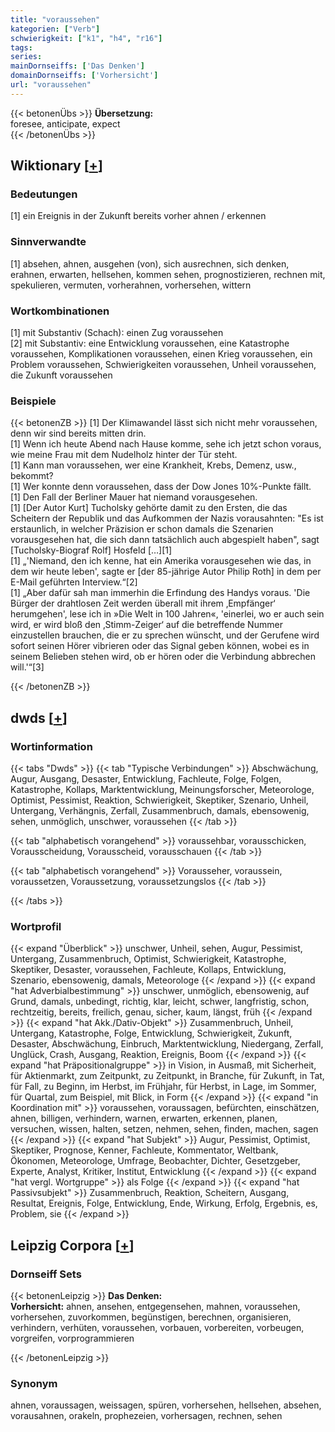 ```yaml
---
title: "voraussehen"
kategorien: ["Verb"]
schwierigkeit: ["k1", "h4", "r16"]
tags:
series:
mainDornseiffs: ['Das Denken']
domainDornseiffs: ['Vorhersicht']
url: "voraussehen"
---
```


{{< betonenÜbs >}}
**Übersetzung:**  
foresee, anticipate, expect  
{{< /betonenÜbs >}}

## Wiktionary [[+](https://de.wiktionary.org/wiki/voraussehen)]

### Bedeutungen
[1] ein Ereignis in der Zukunft bereits vorher ahnen / erkennen  

### Sinnverwandte
[1] absehen, ahnen, ausgehen (von), sich ausrechnen, sich denken, erahnen, erwarten, hellsehen, kommen sehen, prognostizieren, rechnen mit, spekulieren, vermuten, vorherahnen, vorhersehen, wittern  

### Wortkombinationen
[1] mit Substantiv (Schach): einen Zug voraussehen  
[2] mit Substantiv: eine Entwicklung voraussehen, eine Katastrophe voraussehen, Komplikationen voraussehen, einen Krieg voraussehen, ein Problem voraussehen, Schwierigkeiten voraussehen, Unheil voraussehen, die Zukunft voraussehen  

### Beispiele
{{< betonenZB >}}
[1] Der Klimawandel lässt sich nicht mehr voraussehen, denn wir sind bereits mitten drin.  
[1] Wenn ich heute Abend nach Hause komme, sehe ich jetzt schon voraus, wie meine Frau mit dem Nudelholz hinter der Tür steht.  
[1] Kann man voraussehen, wer eine Krankheit, Krebs, Demenz, usw., bekommt?  
[1] Wer konnte denn voraussehen, dass der Dow Jones 10%-Punkte fällt.  
[1] Den Fall der Berliner Mauer hat niemand vorausgesehen.  
[1] [Der Autor Kurt] Tucholsky gehörte damit zu den Ersten, die das Scheitern der Republik und das Aufkommen der Nazis vorausahnten: "Es ist erstaunlich, in welcher Präzision er schon damals die Szenarien vorausgesehen hat, die sich dann tatsächlich auch abgespielt haben", sagt [Tucholsky-Biograf Rolf] Hosfeld […][1]  
[1] „'Niemand, den ich kenne, hat ein Amerika vorausgesehen wie das, in dem wir heute leben', sagte er [der 85-jährige Autor Philip Roth] in dem per E-Mail geführten Interview.“[2]  
[1] „Aber dafür sah man immerhin die Erfindung des Handys voraus. 'Die Bürger der drahtlosen Zeit werden überall mit ihrem ‚Empfänger‘ herumgehen', lese ich in »Die Welt in 100 Jahren«, 'einerlei, wo er auch sein wird, er wird bloß den ‚Stimm-Zeiger‘ auf die betreffende Nummer einzustellen brauchen, die er zu sprechen wünscht, und der Gerufene wird sofort seinen Hörer vibrieren oder das Signal geben können, wobei es in seinem Belieben stehen wird, ob er hören oder die Verbindung abbrechen will.'“[3]  

{{< /betonenZB >}}


## dwds [[+](https://www.dwds.de/wb/voraussehen)]

### Wortinformation
{{< tabs "Dwds" >}}
{{< tab "Typische Verbindungen" >}}
Abschwächung, Augur, Ausgang, Desaster, Entwicklung, Fachleute, Folge, Folgen, Katastrophe, Kollaps, Marktentwicklung, Meinungsforscher, Meteorologe, Optimist, Pessimist, Reaktion, Schwierigkeit, Skeptiker, Szenario, Unheil, Untergang, Verhängnis, Zerfall, Zusammenbruch, damals, ebensowenig, sehen, unmöglich, unschwer, voraussehen
{{< /tab >}}

{{< tab "alphabetisch vorangehend" >}}
voraussehbar, vorausschicken, Vorausscheidung, Vorausscheid, vorausschauen
{{< /tab >}}

{{< tab "alphabetisch vorangehend" >}}
Vorausseher, voraussein, voraussetzen, Voraussetzung, voraussetzungslos
{{< /tab >}}

{{< /tabs >}}

### Wortprofil
{{< expand "Überblick" >}} unschwer, Unheil, sehen, Augur, Pessimist, Untergang, Zusammenbruch, Optimist, Schwierigkeit, Katastrophe, Skeptiker, Desaster, voraussehen, Fachleute, Kollaps, Entwicklung, Szenario, ebensowenig, damals, Meteorologe {{< /expand >}}
{{< expand "hat Adverbialbestimmung" >}} unschwer, unmöglich, ebensowenig, auf Grund, damals, unbedingt, richtig, klar, leicht, schwer, langfristig, schon, rechtzeitig, bereits, freilich, genau, sicher, kaum, längst, früh {{< /expand >}}
{{< expand "hat Akk./Dativ-Objekt" >}} Zusammenbruch, Unheil, Untergang, Katastrophe, Folge, Entwicklung, Schwierigkeit, Zukunft, Desaster, Abschwächung, Einbruch, Marktentwicklung, Niedergang, Zerfall, Unglück, Crash, Ausgang, Reaktion, Ereignis, Boom {{< /expand >}}
{{< expand "hat Präpositionalgruppe" >}} in Vision, in Ausmaß, mit Sicherheit, für Aktienmarkt, zum Zeitpunkt, zu Zeitpunkt, in Branche, für Zukunft, in Tat, für Fall, zu Beginn, im Herbst, im Frühjahr, für Herbst, in Lage, im Sommer, für Quartal, zum Beispiel, mit Blick, in Form {{< /expand >}}
{{< expand "in Koordination mit" >}} voraussehen, voraussagen, befürchten, einschätzen, ahnen, billigen, verhindern, warnen, erwarten, erkennen, planen, versuchen, wissen, halten, setzen, nehmen, sehen, finden, machen, sagen {{< /expand >}}
{{< expand "hat Subjekt" >}} Augur, Pessimist, Optimist, Skeptiker, Prognose, Kenner, Fachleute, Kommentator, Weltbank, Ökonomen, Meteorologe, Umfrage, Beobachter, Dichter, Gesetzgeber, Experte, Analyst, Kritiker, Institut, Entwicklung {{< /expand >}}
{{< expand "hat vergl. Wortgruppe" >}} als Folge {{< /expand >}}
{{< expand "hat Passivsubjekt" >}} Zusammenbruch, Reaktion, Scheitern, Ausgang, Resultat, Ereignis, Folge, Entwicklung, Ende, Wirkung, Erfolg, Ergebnis, es, Problem, sie {{< /expand >}}

## Leipzig Corpora [[+](https://corpora.uni-leipzig.de/en/res?word=voraussehen&corpusId=deu_newscrawl-public_2018)]

### Dornseiff Sets
{{< betonenLeipzig >}}
**Das Denken:**  
**Vorhersicht:** ahnen, ansehen, entgegensehen, mahnen, voraussehen, vorhersehen, zuvorkommen, begünstigen, berechnen, organisieren, verhindern, verhüten, voraussehen, vorbauen, vorbereiten, vorbeugen, vorgreifen, vorprogrammieren  

{{< /betonenLeipzig >}}

### Synonym
ahnen, voraussagen, weissagen, spüren, vorhersehen, hellsehen, absehen, vorausahnen, orakeln, prophezeien, vorhersagen, rechnen, sehen

